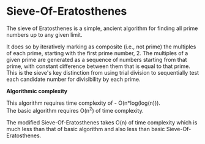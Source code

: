 # Sieve-Of-Eratosthenes

The sieve of Eratosthenes is a simple, ancient algorithm for finding all prime numbers up to any given limit.

It does so by iteratively marking as composite (i.e., not prime) the multiples of each prime, starting with the first prime number, 2. 
The multiples of a given prime are generated as a sequence of numbers starting from that prime, with constant difference between them that is equal to that prime.
This is the sieve's key distinction from using trial division to sequentially test each candidate number for divisibility by each prime.


**Algorithmic complexity**

This algorithm requires time complexity of - O(n*log(log(n))).  
The basic algorithm requires O(n<sup>2</sup>) of time complexity.

The modified Sieve-Of-Eratosthenes takes O(n) of time complexity which is much less than that of basic algorithm and also less than basic Sieve-Of-Eratosthenes.  

